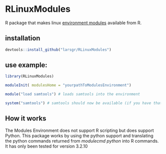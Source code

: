# RLinuxModules
R package that makes linux [environment modules](http://modules.sourceforge.net/) available from R.

## installation
```r
devtools::install_github("larsgr/RLinuxModules")
```

## use example:
```r
library(RLinuxModules)

moduleInit( modulesHome = "yourpathToModulesEnvironment")

module("load samtools") # loads samtools into the environment

system("samtools") # samtools should now be available (if you have that module)
```

## How it works
The Modules Environment does not support R scripting but does support Python. This package works by using the python support and translating the python commands returned from *modulecmd python* into R commands. It has only been tested for version 3.2.10 

